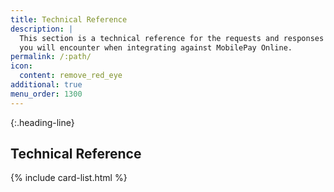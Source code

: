 ```yaml
---
title: Technical Reference
description: |
  This section is a technical reference for the requests and responses
  you will encounter when integrating against MobilePay Online.
permalink: /:path/
icon:
  content: remove_red_eye
additional: true
menu_order: 1300
---
```


{:.heading-line}
## Technical Reference

{% include card-list.html %}
